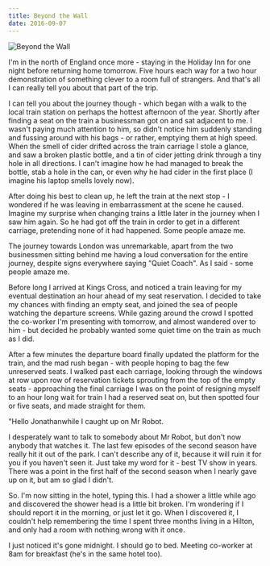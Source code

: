 ```yaml
---
title: Beyond the Wall
date: 2016-09-07
---
```


![Beyond the Wall](https://source.unsplash.com/DWyRC2juMgs/1600x900)

I'm in the north of England once more - staying in the Holiday Inn for one night before returning home tomorrow. Five hours each way for a two hour demonstration of something clever to a room full of strangers. And that's all I can really tell you about that part of the trip.

I can tell you about the journey though - which began with a walk to the local train station on perhaps the hottest afternoon of the year. Shortly after finding a seat on the train a businessman got on and sat adjacent to me. I wasn't paying much attention to him, so didn't notice him suddenly standing and fussing around with his bags - or rather, emptying them at high speed. When the smell of cider drifted across the train carriage I stole a glance, and saw a broken plastic bottle, and a tin of cider jetting drink through a tiny hole in all directions. I can't imagine how he had managed to break the bottle, stab a hole in the can, or even why he had cider in the first place (I imagine his laptop smells lovely now).

After doing his best to clean up, he left the train at the next stop - I wondered if he was leaving in embarrassment at the scene he caused. Imagine my surprise when changing trains a little later in the journey when I saw him again. So he had got off the train in order to get in a different carriage, pretending none of it had happened. Some people amaze me.

The journey towards London was unremarkable, apart from the two businessmen sitting behind me having a loud conversation for the entire journey, despite signs everywhere saying "Quiet Coach". As I said - some people amaze me.

Before long I arrived at Kings Cross, and noticed a train leaving for my eventual destination an hour ahead of my seat reservation. I decided to take my chances with finding an empty seat, and joined the sea of people watching the departure screens. While gazing around the crowd I spotted the co-worker I'm presenting with tomorrow, and almost wandered over to him - but decided he probably wanted some quiet time on the train as much as I did.

After a few minutes the departure board finally updated the platform for the train, and the mad rush began - with people hoping to bag the few unreserved seats. I walked past each carriage, looking through the windows at row upon row of reservation tickets sprouting from the top of the empty seats - approaching the final carriage I was on the point of resigning myself to an hour long wait for train I had a reserved seat on, but then spotted four or five seats, and made straight for them.

"Hello Jonathanwhile I caught up on Mr Robot.

I desperately want to talk to somebody about Mr Robot, but don't now anybody that watches it. The last few episodes of the second season have really hit it out of the park. I can't describe any of it, because it will ruin it for you if you haven't seen it. Just take my word for it - best TV show in years. There was a point in the first half of the second season when I nearly gave up on it, but am so glad I didn't.

So. I'm now sitting in the hotel, typing this. I had a shower a little while ago and discovered the shower head is a little bit broken. I'm wondering if I should report it in the morning, or just let it go. When I discovered it, I couldn't help remembering the time I spent three months living in a Hilton, and only had a room with nothing wrong with it once.

I just noticed it's gone midnight. I should go to bed. Meeting co-worker at 8am for breakfast (he's in the same hotel too).